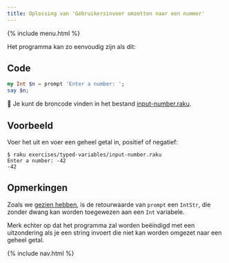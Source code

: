 ```yaml
---
title: Oplossing van 'Gebruikersinvoer omzetten naar een nummer'
---
```


{% include menu.html %}

Het programma kan zo eenvoudig zijn als dit:

## Code

```raku
my Int $n = prompt 'Enter a number: ';
say $n;
```

🦋 Je kunt de broncode vinden in het bestand [input-number.raku](https://github.com/ash/raku-course/blob/master/exercises/typed-variables/input-number.raku).

## Voorbeeld

Voer het uit en voer een geheel getal in, positief of negatief:

```console
$ raku exercises/typed-variables/input-number.raku
Enter a number: -42
-42
```

## Opmerkingen

Zoals we [gezien hebben](/nl/essentials/typed-variables/allomorphs), is de retourwaarde van `prompt` een `IntStr`, die zonder dwang kan worden toegewezen aan een `Int` variabele.

Merk echter op dat het programma zal worden beëindigd met een uitzondering als je een string invoert die niet kan worden omgezet naar een geheel getal.

{% include nav.html %}